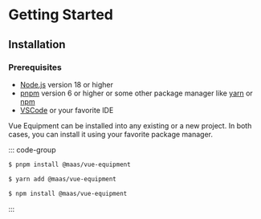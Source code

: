 # Getting Started

## Installation

### Prerequisites

- [Node.js](https://nodejs.org/en/) version 18 or higher
- [pnpm](https://pnpm.io/) version 6 or higher or some other package manager like [yarn](https://yarnpkg.com/) or [npm](https://www.npmjs.com/)
- [VSCode](https://code.visualstudio.com/) or your favorite IDE

Vue Equipment can be installed into any existing or a new project.
In both cases, you can install it using your favorite package manager.

::: code-group

```sh [pnpm]
$ pnpm install @maas/vue-equipment
```

```sh [yarn]
$ yarn add @maas/vue-equipment
```

```sh [npm]
$ npm install @maas/vue-equipment
```

:::
